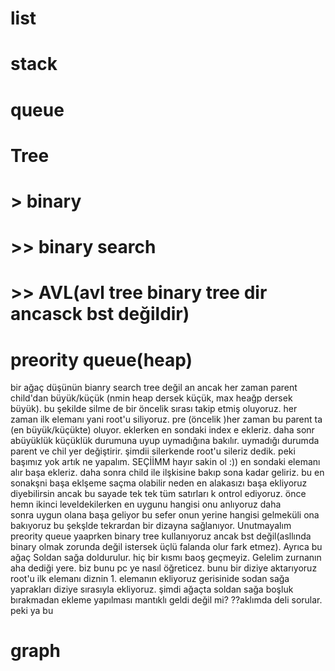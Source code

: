 # list
# stack
# queue
# Tree
# > binary
# >> binary search
# >> AVL(avl tree binary tree dir ancasck bst değildir)
# preority queue(heap) 
bir ağaç düşünün bianry search tree değil an ancak her zaman parent child'dan büyük/küçük (nmin heap dersek küçük, max heağp dersek büyük). 
bu şekilde silme de bir öncelik sırası takip etmiş oluyoruz. her zaman ilk elemanı yani root'u siliyoruz. pre (öncelik )her zaman bu parent 
ta (en büyük/küçükte) oluyor. eklerken en sondaki index e ekleriz. daha sonr abüyüklük  küçüklük durumuna uyup uymadığına bakılır. uymadığı 
durumda parent ve chil yer değiştirir. 
şimdii silerkende root'u sileriz dedik. peki başımız yok artık ne yapalım. SEÇİİMM hayır sakin ol :)) en sondaki elemanı alır başa ekleriz. 
daha sonra child ile ilşkisine bakıp sona kadar geliriz. bu en sonakşni başa eklşeme saçma olabilir neden en alakasızı başa ekliyoruz 
diyebilirsin ancak bu sayade tek tek tüm satırları k ontrol ediyoruz. önce hemn ikinci leveldekilerken en uygunu hangisi onu anlıyoruz daha  
sonra uygun olana başa geliyor bu sefer onun yerine hangisi gelmeküli ona bakıyoruz bu şekşlde tekrardan bir dizayna sağlanıyor. Unutmayalım 
preority queue yaaprken  binary tree kullanıyoruz ancak bst değil(asllında binary olmak zorunda değil istersek üçlü falanda olur fark 
etmez). Ayrıca bu ağaç Soldan sağa doldurulur. hiç bir kısmı baoş geçmeyiz.
    Gelelim zurnanın aha dediği yere. biz bunu pc ye nasıl öğreticez. bunu  bir diziye aktarıyoruz root'u ilk elemanı diznin 1. elemanın 
ekliyoruz gerisinide sodan sağa yaprakları diziye sırasıyla ekliyoruz. şimdi ağaçta soldan sağa boşluk  bırakmadan ekleme yapılması mantıklı geldi değil mi? 
??aklımda deli sorular. peki ya bu 
# graph
